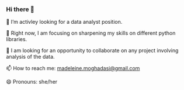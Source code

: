 ### Hi there 👋

 🔭 I’m activley looking for a data analyst position.
 
 🌱 Right now, I am focusing on sharpening my skills on different python libraries.
 
 👯 I am looking for an opportunity to collaborate on any project involving analysis of the data.
 
 📫 How to reach me: madeleine.moghadasi@gmail.com
 
 😄 Pronouns: she/her
 
